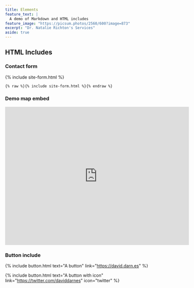 ```yaml
---
title: Elements
feature_text: |
  A demo of Markdown and HTML includes
feature_image: "https://picsum.photos/2560/600?image=873"
excerpt: "Dr. Natalie Richton's Services"
aside: true
---
```



## HTML Includes

### Contact form

{% include site-form.html %}

``` html
{% raw %}{% include site-form.html %}{% endraw %}
```

### Demo map embed

<iframe src="https://www.google.com/maps/embed?pb=!1m18!1m12!1m3!1d3009.797246354258!2d-73.62571128458535!3d41.02969157929854!2m3!1f0!2f0!3f0!3m2!1i1024!2i768!4f13.1!3m3!1m2!1s0x89c29845e7ece93b%3A0x1cb89236adfa7324!2s7+Lincoln+Ave+2nd+Floor%2C+Greenwich%2C+CT+06830!5e0!3m2!1sen!2sus!4v1542598903566" width="600" height="450" frameborder="0" style="border:0" allowfullscreen></iframe>

### Button include

{% include button.html text="A button" link="https://david.darn.es" %}

{% include button.html text="A button with icon" link="https://twitter.com/daviddarnes" icon="twitter" %}


